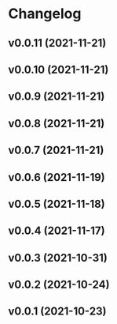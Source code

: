 # Changelog

<!--next-version-placeholder-->

## v0.0.11 (2021-11-21)


## v0.0.10 (2021-11-21)


## v0.0.9 (2021-11-21)


## v0.0.8 (2021-11-21)


## v0.0.7 (2021-11-21)


## v0.0.6 (2021-11-19)


## v0.0.5 (2021-11-18)


## v0.0.4 (2021-11-17)


## v0.0.3 (2021-10-31)


## v0.0.2 (2021-10-24)


## v0.0.1 (2021-10-23)

